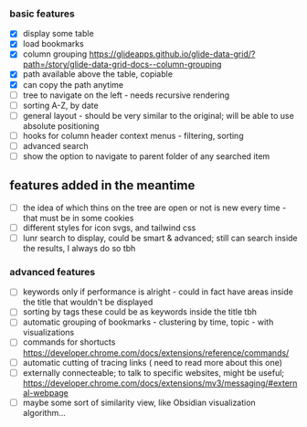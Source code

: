 
### basic features
- [x] display some table
- [x] load bookmarks
- [x] column grouping https://glideapps.github.io/glide-data-grid/?path=/story/glide-data-grid-docs--column-grouping
- [x] path available above the table, copiable
- [x] can copy the path anytime
- [ ] tree to navigate on the left - needs recursive rendering
- [ ] sorting A-Z, by date
- [ ] general layout - should be very similar to the original; will be able to use absolute positioning
- [ ] hooks for column header context menus - filtering, sorting
- [ ] advanced search
- [ ] show the option to navigate to parent folder of any searched item

## features added in the meantime
- [ ] the idea of which thins on the tree are open or not is new every time - that must be in some cookies
- [ ] different styles for icon svgs, and tailwind css
- [ ] lunr search to display, could be smart & advanced; still can search inside the results, I always do so tbh

### advanced features
- [ ] keywords only if performance is alright - could in fact have areas inside the title that wouldn't be displayed
- [ ] sorting by tags these could be as keywords inside the title tbh
- [ ] automatic grouping of bookmarks - clustering by time, topic - with visualizations
- [ ] commands for shortucts https://developer.chrome.com/docs/extensions/reference/commands/
- [ ] automatic cutting of tracing links ( need to read more about this one)
- [ ] externally connecteable; to talk to specific websites, might be useful; https://developer.chrome.com/docs/extensions/mv3/messaging/#external-webpage 
- [ ] maybe some sort of similarity view, like Obsidian visualization algorithm...
